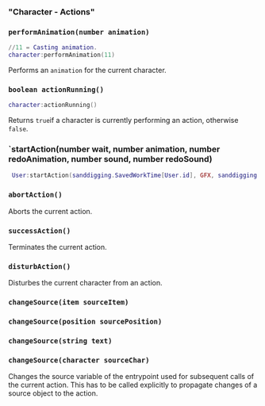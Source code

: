 ### "Character - Actions"

### `performAnimation(number animation)`
```lua
//11 = Casting animation.
character:performAnimation(11)
```
Performs an `animation` for the current character.

### `boolean actionRunning()`
```lua
character:actionRunning()
```
Returns `true`if a character is currently performing an action,
otherwise `false`.

### `startAction(number wait, number animation, number redoAnimation, number sound, number redoSound)
```lua
 User:startAction(sanddigging.SavedWorkTime[User.id], GFX, sanddigging.SavedWorkTime[User.id], SFX, sanddigging.SavedWorkTime[User.id])
 ```
### `abortAction()`
Aborts the current action.
### `successAction()`
Terminates the current action.
### `disturbAction()`
Disturbes the current character from an action.
### `changeSource(item sourceItem)`
### `changeSource(position sourcePosition)`
### `changeSource(string text)`
### `changeSource(character sourceChar)`
Changes the source variable of the entrypoint used for subsequent calls of the current action. This has to be called explicitly to propagate changes of a source object to the action.

<!-- TODO: -->